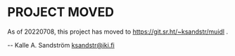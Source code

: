 PROJECT MOVED
=============

As of 20220708, this project has moved to https://git.sr.ht/~ksandstr/muidl .

  -- Kalle A. Sandström <ksandstr@iki.fi>
